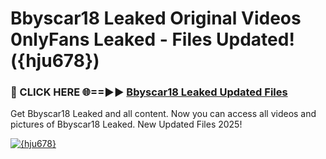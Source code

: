 # Bbyscar18 Leaked Original Videos 0nlyFans Leaked - Files Updated! ({hju678})

<h3>🔴 CLICK HERE 🌐==►► <a href="https://tinyurl.com/ms9xzufz" rel="nofollow">Bbyscar18 Leaked Updated Files</a></h3>

Get Bbyscar18 Leaked and all content. Now you can access all videos and pictures of Bbyscar18 Leaked. New Updated Files 2025!

[![{hju678}](https://i.imgur.com/PQ7UWWw.gif)](https://tinyurl.com/ms9xzufz)